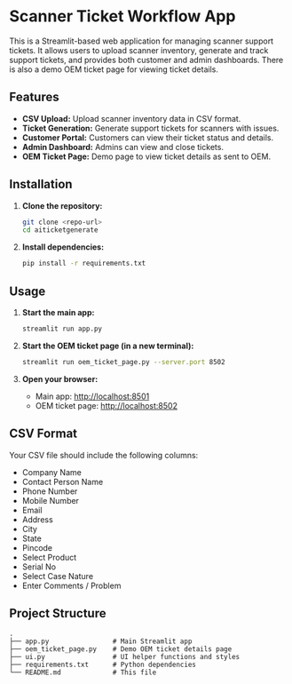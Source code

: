 # Scanner Ticket Workflow App

This is a Streamlit-based web application for managing scanner support tickets. It allows users to upload scanner inventory, generate and track support tickets, and provides both customer and admin dashboards. There is also a demo OEM ticket page for viewing ticket details.

## Features

- **CSV Upload:** Upload scanner inventory data in CSV format.
- **Ticket Generation:** Generate support tickets for scanners with issues.
- **Customer Portal:** Customers can view their ticket status and details.
- **Admin Dashboard:** Admins can view and close tickets.
- **OEM Ticket Page:** Demo page to view ticket details as sent to OEM.

## Installation

1. **Clone the repository:**
   ```sh
   git clone <repo-url>
   cd aiticketgenerate
   ```

2. **Install dependencies:**
   ```sh
   pip install -r requirements.txt
   ```

## Usage

1. **Start the main app:**
   ```sh
   streamlit run app.py
   ```

2. **Start the OEM ticket page (in a new terminal):**
   ```sh
   streamlit run oem_ticket_page.py --server.port 8502
   ```

3. **Open your browser:**
   - Main app: [http://localhost:8501](http://localhost:8501)
   - OEM ticket page: [http://localhost:8502](http://localhost:8502)

## CSV Format

Your CSV file should include the following columns:

- Company Name
- Contact Person Name
- Phone Number
- Mobile Number
- Email
- Address
- City
- State
- Pincode
- Select Product
- Serial No
- Select Case Nature
- Enter Comments / Problem

## Project Structure

```
.
├── app.py                # Main Streamlit app
├── oem_ticket_page.py    # Demo OEM ticket details page
├── ui.py                 # UI helper functions and styles
├── requirements.txt      # Python dependencies
└── README.md             # This file
```

##

